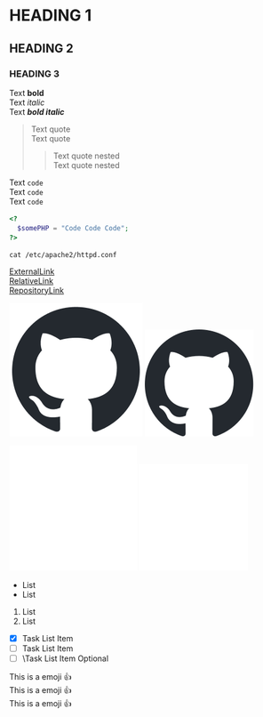 # HEADING 1

## HEADING 2

### HEADING 3

Text **bold**  
Text *italic*  
Text ***bold italic***  

> Text quote  
> Text quote  
> > Text quote nested  
> > Text quote nested  

Text `code`  
Text `code`  
Text `code`  

```php
<?
  $somePHP = "Code Code Code";
?>
```

```shell
cat /etc/apache2/httpd.conf
```

[ExternalLink](https://www.google.com/)  
[RelativeLink](Notes.md)  
[RepositoryLink](/_DOCs/GitHub/Notes.md)  

![Alt Text](img/github-mark.png)
![Alt Text](img/github-mark.svg "Hover Text")  

![Alt Text](/_DOCs/GitHub/img/github-mark-white.png)
![Alt Text](/_DOCs/GitHub/img/github-mark-white.svg "Hover Text")  

- List
- List

1. List
2. List

- [x] Task List Item
- [ ] Task List Item
- [ ] \Task List Item Optional

This is a emoji :+1:  
This is a emoji :+1:  
This is a emoji :+1:  
